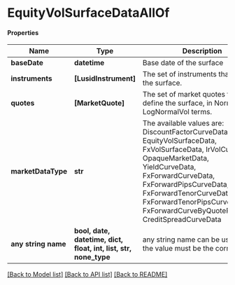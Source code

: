 # EquityVolSurfaceDataAllOf

#### Properties
Name | Type | Description | Notes
------------ | ------------- | ------------- | -------------
**baseDate** | **datetime** | Base date of the surface | 
**instruments** | **[LusidInstrument]** | The set of instruments that define the surface. | 
**quotes** | **[MarketQuote]** | The set of market quotes that define the surface, in NormalVol or LogNormalVol terms. | 
**marketDataType** | **str** | The available values are: DiscountFactorCurveData, EquityVolSurfaceData, FxVolSurfaceData, IrVolCubeData, OpaqueMarketData, YieldCurveData, FxForwardCurveData, FxForwardPipsCurveData, FxForwardTenorCurveData, FxForwardTenorPipsCurveData, FxForwardCurveByQuoteReference, CreditSpreadCurveData | 
**any string name** | **bool, date, datetime, dict, float, int, list, str, none_type** | any string name can be used but the value must be the correct type | [optional]

[[Back to Model list]](../README.md#documentation-for-models) [[Back to API list]](../README.md#documentation-for-api-endpoints) [[Back to README]](../README.md)

